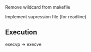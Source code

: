 Remove wildcard from makefile

Implement supression file (for readline)

## Execution
execvp -> execve